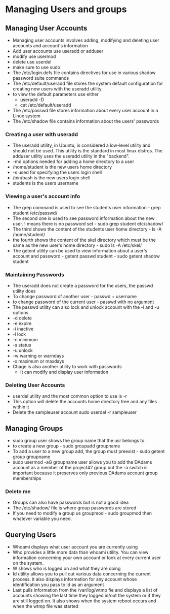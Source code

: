 # Managing Users and groups
## Managing User Accounts
* Managing user accounts involves adding, modifying and deleting user accounts and account's information
* Add user accounts use useradd or adduser
* modify use usermod
* delete use userdel
* make sure to use sudo
* The /etc/login.defs file contains directives for use in various shadow password suite commands
* The /etc/default/useradd file stores the system default configuration for creating new users with the useradd utility
* to view the default parameters use either
  * useradd -D
  * cat /etc/default/useradd
* The /etc/passwd file stores information about every user account in a Linux system
* The /etc/shadow file contains information about the users' passwords
### Creating a user with useradd
* The useradd utility, in Ubuntu, is considered a low-level utility and should not be used. This utility is the standard in most linux distros. The adduser utility uses the useradd utility in the "backend".
* -md options needed for adding a home directory to a user
* /home/student is the new users home directory
* -s used for specifying the users login shell
* /bin/bash is the new users login shell
* students is the users username
### Viewing a user's account info
* The grep command is used to see the students user information - grep student /etc/passwd/
* The second one is used to see password information about the new user. ! means there is no password set - sudo grep student etc/shadow/
* The third shows the content of the students user home directory - ls -A /home/student/
* the fourth shows the content of the skel directory which must be the same as the new user's home directory - sudo ls -A /etc/skel/
* The getent utility can be used to view information about a user's account and password - getent passwd student - sudo getent shadow student
### Maintaining Passwords
* The useradd does not create a password for the users, the passwd utility does
* To change password of another user - passwd + username
* to change password of the current user - passwd with no argument 
* The passwd utility can also lock and unlock account with the -l and -u options
* -d delete
* -e expire
* -i inactive
* -l lock
* -n minimum 
* -s status
* -u unlock
* -w warning or warndays
* -x maximum or maxdays
* Chage is also another utility to work with passwords
  * It can modify and display user information
### Deleting User Accounts
* userdel utility and the most common option to use is -r 
* This option will delete the accounts home directory tree and any files within it
* Delete the sampleuser account sudo userdel -r sampleuser
## Managing Groups
* sudo group user shows the group name that the usr belongs to.
* to create a new group - sudo groupadd groupname
* To add a user to a new group add, the group must preexist - sudo getent group groupname
* sudo usermod -aG groupname user allows you to add the DAdams account as a member of the project42 group but the -a switch is important because it preserves only previous DAdams account group memberships
### Delete me
* Groups can also have passwords but is not a good idea
* The /etc/shadow/ file is where group passwords are stored
* If you need to modify a group us groupmod - sudo groupmod then whatever variable you need.
## Querying Users
* Whoami displays what user account you are currently using
* Who provides a little more data than whoami utility. You can view information concerning your own account or look at every current user on the system.
* W shows who is logged on and what they are doing
* Id utility allows you to pull out various data concerning the current process. it also displays information for any account whose identification you pass to id as an argument
* Last pulls information from the /var/log/wtmp fie and displays a list of accounts showing the last time they logged in/out the system or if they are still logged on. It also shows when the system reboot occurs and when the wtmp file was started